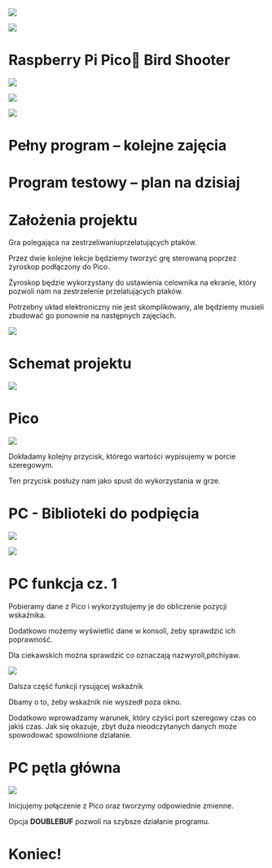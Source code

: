 ![](img/Duck%20Shooter%20cz%201%20%E2%80%94%20Gliwice0.png)

![](img/Duck%20Shooter%20cz%201%20%E2%80%94%20Gliwice1.png)

# Raspberry Pi Pico Bird Shooter

![](img/Duck%20Shooter%20cz%201%20%E2%80%94%20Gliwice2.png)

![](img/Duck%20Shooter%20cz%201%20%E2%80%94%20Gliwice3.png)

![](img/Duck%20Shooter%20cz%201%20%E2%80%94%20Gliwice4.png)

# Pełny program – kolejne zajęcia

# Program testowy – plan na dzisiaj

# Założenia projektu

Gra polegająca na zestrzeliwaniuprzelatujących ptaków\.

Przez dwie kolejne lekcje będziemy tworzyć grę sterowaną poprzez żyroskop podłączony do Pico\.

Żyroskop będzie wykorzystany do ustawienia celownika na ekranie\, który pozwoli nam na zestrzelenie przelatujących ptaków\.

Potrzebny układ elektroniczny nie jest skomplikowany\, ale będziemy musieli zbudować go ponownie na następnych zajęciach\.

![](img/Duck%20Shooter%20cz%201%20%E2%80%94%20Gliwice5.png)

# Schemat projektu

![](img/Duck%20Shooter%20cz%201%20%E2%80%94%20Gliwice6.png)

# Pico

![](img/Duck%20Shooter%20cz%201%20%E2%80%94%20Gliwice7.png)

Dokładamy kolejny przycisk\, którego wartości wypisujemy w porcie szeregowym\.

Ten przycisk posłuży nam jako spust do wykorzystania w grze\.

# PC - Biblioteki do podpięcia

![](img/Duck%20Shooter%20cz%201%20%E2%80%94%20Gliwice8.png)

![](img/Duck%20Shooter%20cz%201%20%E2%80%94%20Gliwice9.png)

# PC funkcja cz. 1

Pobieramy dane z Pico i wykorzystujemy je do obliczenie pozycji wskaźnika\.

Dodatkowo możemy wyświetlić dane w konsoli\, żeby sprawdzić ich poprawność\.

Dla ciekawskich można sprawdzić co oznaczają nazwyroll\,pitchiyaw\.

![](img/Duck%20Shooter%20cz%201%20%E2%80%94%20Gliwice10.png)

Dalsza część funkcji rysującej wskaźnik

Dbamy o to\, żeby wskaźnik nie wyszedł poza okno\.

Dodatkowo wprowadzamy warunek\, który czyści port szeregowy czas co jakiś czas\. Jak się okazuje\, zbyt duża nieodczytanych danych może spowodować spowolnione działanie\.

# PC pętla główna

![](img/Duck%20Shooter%20cz%201%20%E2%80%94%20Gliwice11.png)

Inicjujemy połączenie z Pico oraz tworzymy odpowiednie zmienne\.

Opcja __DOUBLEBUF__ pozwoli na szybsze działanie programu\.

# Koniec!

